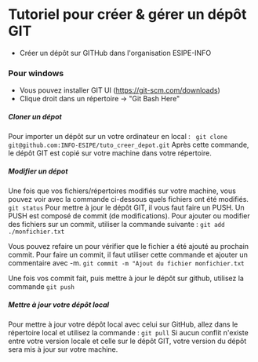 # Tutoriel pour créer & gérer un dépôt GIT

- Créer un dépôt sur GITHub dans l'organisation ESIPE-INFO

### Pour windows
 - Vous pouvez installer GIT UI (https://git-scm.com/downloads)
 - Clique droit dans un répertoire -> "Git Bash Here"
 

##### Cloner un dépot
Pour importer un dépôt sur un votre ordinateur en local :
``` git clone git@github.com:INFO-ESIPE/tuto_creer_depot.git```
Après cette commande, le dépôt GIT est copié sur votre machine dans votre répertoire.

##### Modifier un dépot
Une fois que vos fichiers/répertoires modifiés sur votre machine, vous pouvez voir avec la commande ci-dessous quels fichiers ont été modifiés.
``` git status ```
Pour mettre à jour le dépôt GIT, il vous faut faire un PUSH.
Un PUSH est composé de commit (de modifications).
Pour ajouter ou modifier des fichiers sur un commit, utiliser la commande suivante :
```git add ./monfichier.txt```

Vous pouvez refaire un <git status> pour vérifier que le fichier a été ajouté au prochain commit.
Pour faire un commit, il faut utiliser cette commande et ajouter un commentaire avec -m.
```git commit -m "Ajout du fichier monfichier.txt```

Une fois vos commit fait, puis mettre à jour le dépôt sur github, utilisez la commande
```git push ```

##### Mettre à jour votre dépôt local
Pour mettre à jour votre dépôt local avec celui sur GitHub, allez dans le répertoire local et utilisez la commande :
```git pull```
Si aucun conflit n'existe entre votre version locale et celle sur le dépôt GIT, votre version du dépôt sera mis à jour sur votre machine.
